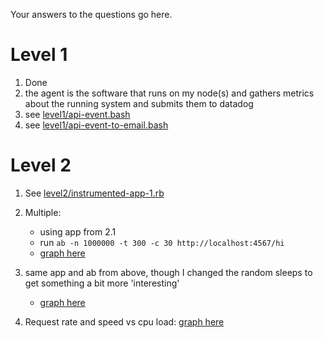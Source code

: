 Your answers to the questions go here.

# Level 1

1. Done
2. the agent is the software that runs on my node(s) and gathers metrics about the running system and submits them to datadog
3. see [level1/api-event.bash](level1/api-event.bash)
4. see [level1/api-event-to-email.bash](level1/api-event-to-email.bash)

# Level 2
1. See [level2/instrumented-app-1.rb](level2/instrumented-app-1.rb)
2. Multiple:

    * using app from 2.1
    * run `ab -n 1000000 -t 300 -c 30 http://localhost:4567/hi`
    * [graph here](https://app.datadoghq.com/event/event?id=2929955795644715010)

3. same app and ab from above, though I changed the random sleeps to get something a bit more 'interesting'
  
    * [graph here](https://app.datadoghq.com/event/event?id=2937187588865265665)

4. Request rate and speed vs cpu load: [graph here](https://app.datadoghq.com/dash/63238/response-times?live=true&page=0&is_auto=false&from_ts=1439329482000&to_ts=1439333082000&tile_size=m)

